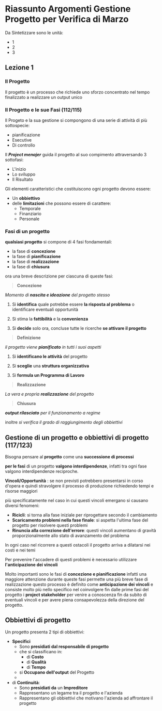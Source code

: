 # Riassunto Argomenti Gestione Progetto per Verifica di Marzo

Da Sintetizzare sono le unità:
- 1
- 2
- 3

## Lezione 1
### Il Progetto
Il progetto è un processo che richiede uno sforzo concentrato nel tempo finalizzato a realizzare un output unico


### Il Progetto e le sue Fasi (112/115)
Il Progeto e la sua gestione si compongono di una serie di attività di più sottospecie:
- pianificazione 
- Esecutive
- Di controllo

Il ***Project menajer*** guida il progetto al suo compimento 
attraversando 3 sottofasi:
- L'inizio 
- Lo sviluppo
- Il Risultato

Gli elementi caratteristici che costituiscono ogni progetto devono essere:
- Un **obbiettivo**
- delle **limitazioni** che possono essere di carattere:
	- Temporale
	- Finanziario
	- Personale

### Fasi di un progetto

**qualsiasi progetto** si compone di 4 fasi fondamentali:
- la fase di **concezione**
- la fase di **pianificazione**
- la fase di **realizzazione**
- la fase di **chiusura**

ora una breve descrizione per ciascuna di queste fasi:

> **Concezione**

*Momento di **nascita e ideazione** del progetto stesso*

1) Si **identifica** quale potrebbe essere **la risposta al problema** o identificare eventuali opportunità

2) Si stima la **fattibilità** e la **convenienza**

3) Si **decide** solo ora, concluse tutte le ricerche **se attivare il progetto**


> **Definizione**

*il progetto viene **pianificato** in tutti i suoi aspetti*

1) Si **identificano le attività** del progetto

2) Si **sceglie** una **struttura organizzativa**

3) Si **formula un Programma di Lavoro** 

> **Realizzazione**

*La vera e propria **realizzazione** del progetto*

> **Chiusura**

***output rilasciato** per il funzionamento a regime*

inoltre *si verifica il grado di raggiungimento degli obbiettivi*

## Gestione di un progetto e obbiettivi di progetto (117/123)

Bisogna pensare al **progetto** come una **successione di processi**

**per le fasi** di un progetto **valgono interdipendenze**, infatti tra ogni fase valgono interdipendenze reciproche.

**Vincoli/Opportunità** : se non previsti potrebbero presentarsi in corso d'opera e quindi stravolgere il processo di produzione richiedendo tempi e risorse maggiori

più specificatamente nel caso in cui questi vincoli emergano si causano diversi fenomeni:
- **Ricicli**: si torna alla fase iniziale per riprogettare secondo il cambiamento
- **Scaricamento problemi nella fase finale**: si aspetta l'ultima fase del progetto per risolvere questi problemi 
- **Rinuncia alla correzione dell'errore**: questi vincoli aumentano di gravità proporzionalmente allo stato di avanzamento del problema 

In ogni caso nel ricorrere a questi ostacoli il progetto arriva a dilatarsi nei costi e nei temi

Per prevenire l'accadere di questi problemi è necessario utilizzare **l'anticipazione dei vincoli**

Molto importanti sono le fasi di **concezione e pianificazione** infatti una maggiore attenzione durante queste fasi permette una più breve fase di realizzazione
questo processo è definito come **anticipazione dei vincoli** e consiste molto più nello specifico nel coinvolgere fin dalle prime fasi del progetto i **project stakeholder** per venire a conoscenza fin da subito di eventuali vincoli e per avere piena consapevolezza della direzione del progetto.

## Obbiettivi di progetto

Un progetto presenta 2 tipi di obbiettivi:
- **Specifici** 
	- Sono **presidiati dal responsabile di progetto**
	- che si classificano in:
		- di **Costo**
		- di **Qualità**
		- di **Tempo**
	- si **Occupano dell'output** del Progetto
	- 
- di **Continuità**:
	- Sono **presidiati da** un **Impreditore** 
	- Rappresentano un legame tra il progetto e l'azienda
	- Rappresentano gli obbiettivi che motivano l'azienda ad affrontare il progetto


<!--stackedit_data:
eyJoaXN0b3J5IjpbMTIxMTU1NDM3MiwtMTk4MjUxMDUzNCw5Mj
k3NDYyNDQsLTE3MzY2MzI4MTksMTM4NzU0MDQzMywtMTYyNjI1
MjU4NiwtNTQ4MjUzOTA0LDczMDk5ODExNl19
-->